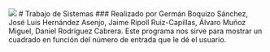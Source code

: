 <img src="https://www.kerstner.at/wp-content/uploads/2015/01/git-logo.jpg" style="align: center;"/>
# Trabajo de Sistemas
### Realizado por Germán Boquizo Sánchez, José Luis Hernández Asenjo, Jaime Ripoll Ruiz-Capillas, Álvaro Muñoz Miguel, Daniel Rodriguez Cabrera.
Este programa nos sirve para mostrar un cuadrado en función del número de entrada que le dé el usuario.
